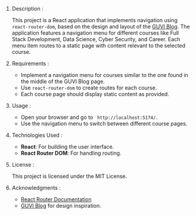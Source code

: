 1. Description :
       
    This project is a React application that implements navigation using `react-router-dom`, based on the design and layout of the [GUVI Blog](https://www.guvi.in/blog). The application features a navigation menu for different courses like Full Stack Development, Data Science, Cyber Security, and Career. Each menu item routes to a static page with content relevant to the selected course.

2. Requirements :

   - Implement a navigation menu for courses similar to the one found in the middle of the GUVI Blog page.
   - Use `react-router-dom` to create routes for each course.
   - Each course page should display static content as provided.

3. Usage :

   - Open your browser and go to ` http://localhost:5174/`.
   - Use the navigation menu to switch between different course pages.

4. Technologies Used :

   - **React**: For building the user interface.
   - **React Router DOM**: For handling routing.

7. License :

    This project is licensed under the MIT License.

8. Acknowledgments : 

   - [React Router Documentation](https://reactrouter.com/en/main)
   - [GUVI Blog](https://www.guvi.in/blog) for design inspiration.
 
